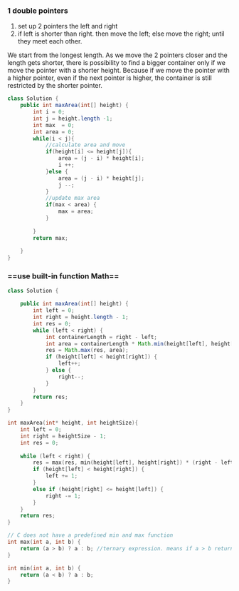 ### 1 double pointers 

1. set up 2 pointers the left and right
2. if left is shorter than right. then move the left; else move the right; until they meet each other.

 We start from the longest length. As we move the 2 pointers closer and the length gets shorter, there is possibility to find a bigger container only if we move the pointer with a shorter height. Because if we move the pointer with a higher pointer, even if the next pointer is higher, the container is still restricted by the shorter pointer.

```java
class Solution {
    public int maxArea(int[] height) {
        int i = 0;
        int j = height.length -1;
        int max  = 0;
        int area = 0;
        while(i < j){
            //calculate area and move
            if(height[i] <= height[j]){
                area = (j - i) * height[i];
                i ++; 
            }else {
                area = (j - i) * height[j];
                j --;
            }
            //update max area
            if(max < area) {
                max = area;
            }    
            
        }
        return max;
        
    }
}
```

### ==use built-in function Math==

```java
class Solution {

    public int maxArea(int[] height) {
        int left = 0;
        int right = height.length - 1;
        int res = 0;
        while (left < right) {
            int containerLength = right - left;
            int area = containerLength * Math.min(height[left], height[right]);
            res = Math.max(res, area);
            if (height[left] < height[right]) {
                left++;
            } else {
                right--;
            }
        }
        return res;
    }
}
```

```c
int maxArea(int* height, int heightSize){
    int left = 0;
    int right = heightSize - 1;
    int res = 0;
    
    while (left < right) {
        res = max(res, min(height[left], height[right]) * (right - left));
        if (height[left] < height[right]) {
            left += 1;
        }
        else if (height[right] <= height[left]) {
            right -= 1;
        }
    }
    return res;
}

// C does not have a predefined min and max function
int max(int a, int b) {
    return (a > b) ? a : b; //ternary expression. means if a > b return a else return b
}

int min(int a, int b) {
    return (a < b) ? a : b;
}
```

